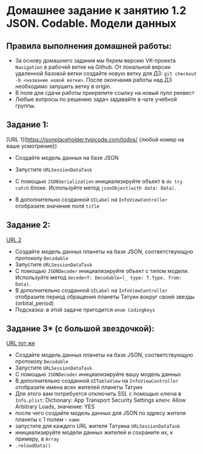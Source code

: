 # Домашнее задание к занятию 1.2 	JSON. Codable. Модели данных

## Правила выполнения домашней работы:
* За основу домашнего задания мы берем версию VK-проекта `Navigation` в рабочей ветке на Github. 
От локальной версии удаленной базовой ветки создайте новую ветку для ДЗ: `git checkout -b <название новой ветки>`. 
После окончания работы над ДЗ необходимо запушить ветку в origin.
* В поле для сдачи работы прикрепите ссылку на новый пулл реквест
* Любые вопросы по решению задач задавайте в чате учебной группы.


## Задание 1:

[URL 1](https://jsonplaceholder.typicode.com/todos/ {любой номер на ваше усмотрение})

- Создайте модель данных на базе JSON
- Запустите `URLSessionDataTask` 
- С помощью `JSONSerialization` инициализируйте объект в `do try catch` блоке. Используйте метод `jsonObject(with data: Data)`.

- В дополнительно созданной `UILabel` на `InfoViewController` отобразите значение поля `title`

## Задание 2:

[URL 2](https://swapi.dev/api/planets/1)

- Создайте модель данных планеты на базе JSON, соответствующую протоколу `Decodable` 
- Запустите `URLSessionDataTask` 
- С помощью `JSONDecoder` инициализируйте объект с типом модели. Используйте метод `decode<T: Decodable>(_ type: T.Type, from: Data)`.
- В дополнительно созданной `UILabel` на `InfoViewController` отобразите период обращения планеты Татуин вокруг своей звезды (orbital_period)
- Подсказка: в этой задаче пригодится `enum CodingKeys` 

## Задание 3* (с большой звездочкой):

[URL тот же](https://swapi.dev/api/planets/1)

- Создайте модель данных планеты на базе JSON, соответствующую протоколу `Decodable` 
- Запустите `URLSessionDataTask` 
- С помощью `JSONDecoder` инициализируйте вашу модель данных
- В дополнительно созданной `UITableView` на `InfoViewController` отобразите имена всех жителей планеты Татуин
- Для этого вам потребуется отключить SSL с помощью ключа в `Info.plist`: 
Dictionary: App Transport Security Settings
ключ: Allow Arbitrary Loads, значение: YES
- после чего создайте модель данных для JSON по адресу жителя планеты с 1 полем - `name` 
- запустите для каждого URL жителя Татуина `URLSessionDataTask`
- инициализируйте модели данных жителей и сохраните их, к примеру, в `Array` 
- `.reloadData()`
